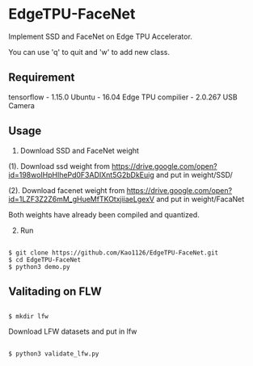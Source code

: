 # EdgeTPU-FaceNet
Implement SSD and FaceNet on Edge TPU Accelerator.

You can use 'q' to quit and 'w' to add new class.

## Requirement 
tensorflow - 1.15.0
Ubuntu - 16.04
Edge TPU compilier - 2.0.267
USB Camera

## Usage

1. Download SSD and FaceNet weight

  (1). Download ssd weight from https://drive.google.com/open?id=198woIHpHlhePd0F3ADIXnt5G2bDkEuig
   and put in weight/SSD/
   
  (2). Download facenet weight from https://drive.google.com/open?id=1LZF3Z2Z6mM_gHueMfTKOtxjiiaeLgexV
   and put in weight/FacaNet
   
   Both weights have already been compiled and quantized.
 
2. Run 
##
    $ git clone https://github.com/Kao1126/EdgeTPU-FaceNet.git
    $ cd EdgeTPU-FaceNet
    $ python3 demo.py
   

## Valitading on FLW
##
    $ mkdir lfw
Download LFW datasets and put in lfw
##
    $ python3 validate_lfw.py
